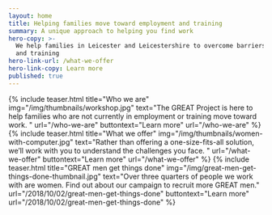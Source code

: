 ```yaml
---
layout: home
title: Helping families move toward employment and training
summary: A unique approach to helping you find work
hero-copy: >-
  We help families in Leicester and Leicestershire to overcome barriers to work
  and training
hero-link-url: /what-we-offer
hero-link-copy: Learn more
published: true
---
```


{% include teaser.html title="Who we are" img="/img/thumbnails/workshop.jpg"  text="The GREAT Project is here to help families who are not currently in employment or training move toward work. " url="/who-we-are" buttontext="Learn more" url="/who-we-are" %}
{% include teaser.html title="What we offer" img="/img/thumbnails/women-with-computer.jpg"  text="Rather than offering a one-size-fits-all solution, we’ll work with you to understand the challenges you face. " url="/what-we-offer" buttontext="Learn more" url="/what-we-offer" %}
{% include teaser.html title="GREAT men get things done" img="/img/great-men-get-things-done-thumbnail.jpg"  text="Over three quarters of people we work with are women. Find out about our campaign to recruit more GREAT men." url="/2018/10/02/great-men-get-things-done" buttontext="Learn more" url="/2018/10/02/great-men-get-things-done" %}
